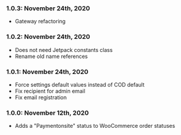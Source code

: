 ### 1.0.3: November 24th, 2020
* Gateway refactoring

### 1.0.2: November 24th, 2020
* Does not need Jetpack constants class
* Rename old name references

### 1.0.1: November 24th, 2020
* Force settings default values instead of COD default
* Fix recipient for admin email
* Fix email registration

### 1.0.0: November 12th, 2020
* Adds a "Paymentonsite" status to WooCommerce order statuses